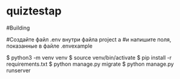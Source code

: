 # quiztestap



#Building

#Создайте файл .env внутри файла project a
#и напишите поля, показанные в файле .envexample


$ python3 -m venv venv 
$ source venv/bin/activate
$ pip install -r requirements.txt
$ python manage.py migrate 
$ python manage.py runserver 